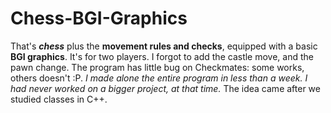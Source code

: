 # Chess-BGI-Graphics
That's _**chess**_ plus the __movement rules and checks__, equipped with a basic __BGI graphics__. It's for two players. I forgot to add the castle move, and the pawn change. The program has little bug on Checkmates: some works, others doesn't :P. _I made alone the entire program in less than a week. I had never worked on a bigger project, at that time._ The idea came after we studied classes in C++. 

